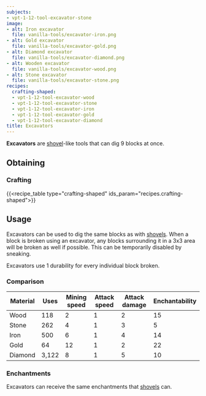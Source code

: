 ```yaml
---
subjects:
- vpt-1-12-tool-excavator-stone
image:
- alt: Iron excavator
  file: vanilla-tools/excavator-iron.png
- alt: Gold excavator
  file: vanilla-tools/excavator-gold.png
- alt: Diamond excavator
  file: vanilla-tools/excavator-diamond.png
- alt: Wooden excavator
  file: vanilla-tools/excavator-wood.png
- alt: Stone excavator
  file: vanilla-tools/excavator-stone.png
recipes:
  crafting-shaped:
  - vpt-1-12-tool-excavator-wood
  - vpt-1-12-tool-excavator-stone
  - vpt-1-12-tool-excavator-iron
  - vpt-1-12-tool-excavator-gold
  - vpt-1-12-tool-excavator-diamond
title: Excavators
---
```


**Excavators** are [shovel](https://minecraft.gamepedia.com/Shovel)-like tools
that can dig 9 blocks at once.


Obtaining
---------

### Crafting
{{<recipe_table type="crafting-shaped" ids_param="recipes.crafting-shaped">}}


Usage
-----

Excavators can be used to dig the same blocks as with
[shovels](https://minecraft.gamepedia.com/Shovels). When a block is broken using
an excavator, any blocks surrounding it in a 3x3 area will be broken as well if
possible. This can be temporarily disabled by sneaking.

Excavators use 1 durability for every individual block broken.

### Comparison
<!---
uses = mat.maxUses * 2
--->



| Material | Uses | Mining speed | Attack speed | Attack damage | Enchantability |
|---|---|---|---|---|---|
| Wood | 118 | 2 | 1 | 2 | 15 |
| Stone | 262 | 4 | 1 | 3 | 5 |
| Iron | 500 | 6 | 1 | 4 | 14 |
| Gold | 64 | 12 | 1 | 2 | 22 |
| Diamond | 3,122 | 8 | 1 | 5 | 10 |




### Enchantments
Excavators can receive the same enchantments that
[shovels](https://minecraft.gamepedia.com/Shovel) can.
